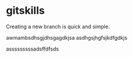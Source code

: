 # gitskills
Creating a new branch is quick and simple.

awmambsdhsgjdhsgagdkjsa
asdhgsjhgfsjkdfgdkjs

asssssssssadsffdfsds